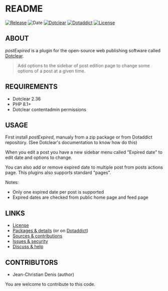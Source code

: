 # README

[![Release](https://img.shields.io/github/v/release/jcdenis/postExpired?color=lightblue)](https://github.com/JcDenis/postExpired/releases)
![Date](https://img.shields.io/github/release-date/jcdenis/postExpired?color=red)
[![Dotclear](https://img.shields.io/badge/dotclear-v2.36-137bbb.svg)](https://fr.dotclear.org/download)
[![Dotaddict](https://img.shields.io/badge/dotaddict-official-9ac123.svg)](https://plugins.dotaddict.org/dc2/details/postExpired)
[![License](https://img.shields.io/github/license/jcdenis/postExpired?color=white)](https://github.com/JcDenis/postExpired/blob/master/LICENSE)

## ABOUT

_postExpired_ is a plugin for the open-source web publishing software called [Dotclear](https://www.dotclear.org).

> Add options to the sidebar of post edition page to change some options of a post at a given time.

## REQUIREMENTS

* Dotclear 2.36
* PHP 8.1+
* Dotclear contentadmin permissions

## USAGE

First install _postExpired_, manualy from a zip package or from 
Dotaddict repository. (See Dotclear's documentation to know how do this)

When you edit a post you have a new sidebar menu called "Expired date"
to edit date and options to change.

You can also add or remove expired date to multiple post from 
posts actions page. This plugins also supports standard "pages".

Notes:
* Only one expired date per post is supported
* Expired dates are checked from public home page and feed page

## LINKS

* [License](https://github.com/JcDenis/postExpired/blob/master/LICENSE)
* [Packages & details](https://github.com/JcDenis/postExpired/releases) (or on [Dotaddict](https://plugins.dotaddict.org/dc2/details/postExpired))
* [Sources & contributions](https://github.com/JcDenis/postExpired)
* [Issues & security](https://github.com/JcDenis/postExpired/issues)
* [Discuss & help](https://forum.dotclear.org/viewtopic.php?id=42305)

## CONTRIBUTORS

* Jean-Christian Denis (author)

You are welcome to contribute to this code.
